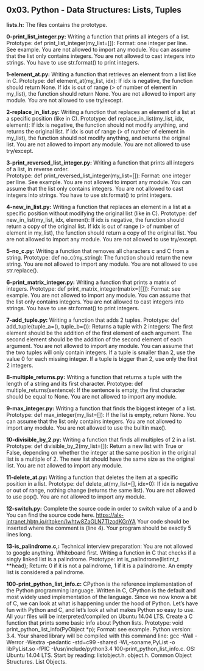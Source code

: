 ## 0x03. Python - Data Structures: Lists, Tuples


**lists.h:** The files contains the prototype. 


**0-print_list_integer.py:** Writing a function that prints all integers of a list.
Prototype: def print_list_integer(my_list=[]):
Format: one integer per line. See example.
You are not allowed to import any module.
You can assume that the list only contains integers.
You are not allowed to cast integers into strings.
You have to use str.format() to print integers.


**1-element_at.py:** Writing a function that retrieves an element from a list like in C.
Prototype: def element_at(my_list, idx):
If idx is negative, the function should return None.
If idx is out of range (> of number of element in my_list), the function should return None.
You are not allowed to import any module.
You are not allowed to use try/except.


**2-replace_in_list.py:** Writing a function that replaces an element of a list at a specific position (like in C).
Prototype: def replace_in_list(my_list, idx, element):
If idx is negative, the function should not modify anything, and returns the original list.
If idx is out of range (> of number of element in my_list), the function should not modify anything, and returns the original list.
You are not allowed to import any module.
You are not allowed to use try/except.


**3-print_reversed_list_integer.py:** Writing a function that prints all integers of a list, in reverse order.                                            
Prototype: def print_reversed_list_integer(my_list=[]):
Format: one integer per line. See example.
You are not allowed to import any module.
You can assume that the list only contains integers.
You are not allowed to cast integers into strings.
You have to use str.format() to print integers.


**4-new_in_list.py:** Writing a function that replaces an element in a list at a specific position without modifying the original list (like in C).
Prototype: def new_in_list(my_list, idx, element):
If idx is negative, the function should return a copy of the original list.
If idx is out of range (> of number of element in my_list), the function should return a copy of the original list.
You are not allowed to import any module.
You are not allowed to use try/except.


**5-no_c.py:** Writing a function that removes all characters c and C from a string.
Prototype: def no_c(my_string):
The function should return the new string.
You are not allowed to import any module.
You are not allowed to use str.replace().


**6-print_matrix_integer.py:** Writing a function that prints a matrix of integers.
Prototype: def print_matrix_integer(matrix=[[]]):
Format: see example.
You are not allowed to import any module.
You can assume that the list only contains integers.
You are not allowed to cast integers into strings.
You have to use str.format() to print integers.


**7-add_tuple.py:** Writing a function that adds 2 tuples.
Prototype: def add_tuple(tuple_a=(), tuple_b=()):
Returns a tuple with 2 integers:
The first element should be the addition of the first element of each argument.
The second element should be the addition of the second element of each argument.
You are not allowed to import any module.
You can assume that the two tuples will only contain integers.
If a tuple is smaller than 2, use the value 0 for each missing integer.
If a tuple is bigger than 2, use only the first 2 integers.


**8-multiple_returns.py:** Writing a function that returns a tuple with the length of a string and its first character.
Prototype: def multiple_returns(sentence):
If the sentence is empty, the first character should be equal to None.
You are not allowed to import any module.


**9-max_integer.py:** Writing a function that finds the biggest integer of a list.
Prototype: def max_integer(my_list=[]):
If the list is empty, return None.
You can assume that the list only contains integers.
You are not allowed to import any module.
You are not allowed to use the builtin max().


**10-divisible_by_2.py:** Writing a function that finds all multiples of 2 in a list.
Prototype: def divisible_by_2(my_list=[]):
Return a new list with True or False, depending on whether the integer at the same position in the original list is a multiple of 2.
The new list should have the same size as the original list.
You are not allowed to import any module.


**11-delete_at.py:** Writing a function that deletes the item at a specific position in a list.
Prototype: def delete_at(my_list=[], idx=0):
If idx is negative or out of range, nothing change (returns the same list).
You are not allowed to use pop().
You are not allowed to import any module.


**12-switch.py:** Complete the source code in order to switch value of a and b
You can find the source code here. https://alx-intranet.hbtn.io/rltoken/Iwhtw8ZaGLN7TIzodKGnYA
Your code should be inserted where the comment is (line 4).
Your program should be exactly 5 lines long.


**13-is_palindrome.c,:** Technical interview preparation:
You are not allowed to google anything.
Whiteboard first.
Writing a function in C that checks if a singly linked list is a palindrome.
Prototype: int is_palindrome(listint_t **head);
Return: 0 if it is not a palindrome, 1 if it is a palindrome.
An empty list is considered a palindrome.


**100-print_python_list_info.c:** CPython is the reference implementation of the Python programming language. Written in C, CPython is the default and most widely used implementation of the language.
Since we now know a bit of C, we can look at what is happening under the hood of Python. Let’s have fun with Python and C, and let’s look at what makes Python so easy to use.
All your files will be interpreted/compiled on Ubuntu 14.04 LTS.
Create a C function that prints some basic info about Python lists.
Prototype: void print_python_list_info(PyObject *p);
Format: see example.
Python version: 3.4.
Your shared library will be compiled with this command line: gcc -Wall -Werror -Wextra -pedantic -std=c99 -shared -Wl,-soname,PyList -o libPyList.so -fPIC -I/usr/include/python3.4 100-print_python_list_info.c.
OS: Ubuntu 14.04 LTS.
Start by reading:
listobject.h.
object.h.
Common Object Structures.
List Objects.
